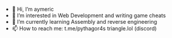 - 👋 Hi, I’m aymeric
- 👀 I’m interested in Web Development and writing game cheats
- 🌱 I’m currently learning Assembly and reverse engineering
- 📫 How to reach me: t.me/pythagor4s triangle.lol (discord)

